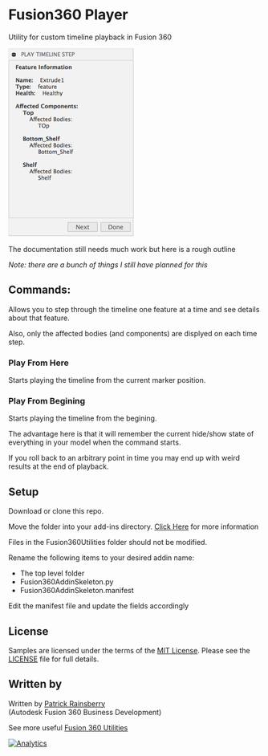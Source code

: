 # Fusion360 Player
Utility for custom timeline playback in Fusion 360

![Cover](./resources/readme_cover.png)

The documentation still needs much work but here is a rough outline

_Note: there are a bunch of things I still have planned for this_

## Commands:

Allows you to step through the timeline one feature at a time and see details about that feature.

Also, only the affected bodies (and components) are displyed on each time step.

### Play From Here
Starts playing the timeline from the current marker position.

### Play From Begining
Starts playing the timeline from the begining.

The advantage here is that it will remember the current hide/show state of everything in your model when the command starts.

If you roll back to an arbitrary point in time you may end up with weird results at the end of playback.


## Setup
Download or clone this repo.

Move the folder into your add-ins directory.  [Click Here](https://tapnair.github.io/installation.html) for more information

Files in the Fusion360Utilities folder should not be modified.

Rename the following items to your desired addin name:
* The top level folder
* Fusion360AddinSkeleton.py
* Fusion360AddinSkeleton.manifest

Edit the manifest file and update the fields accordingly

## License
Samples are licensed under the terms of the [MIT License](http://opensource.org/licenses/MIT). Please see the [LICENSE](LICENSE) file for full details.

## Written by

Written by [Patrick Rainsberry](https://twitter.com/prrainsberry) <br /> (Autodesk Fusion 360 Business Development)

See more useful [Fusion 360 Utilities](https://tapnair.github.io/index.html)

[![Analytics](https://ga-beacon.appspot.com/UA-41076924-3/Displayer)](https://github.com/igrigorik/ga-beacon)

